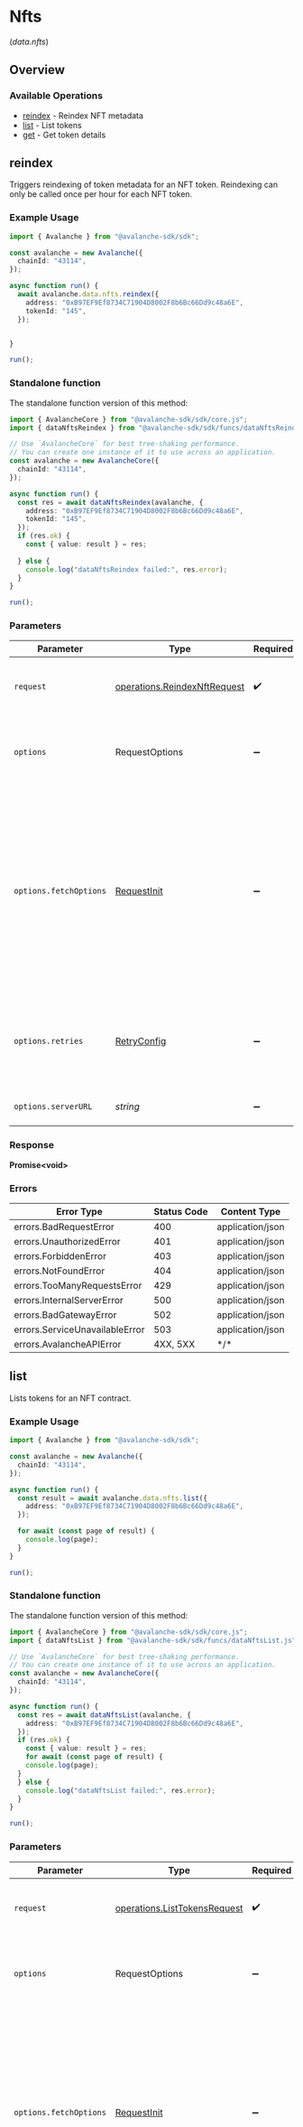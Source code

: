 # Nfts
(*data.nfts*)

## Overview

### Available Operations

* [reindex](#reindex) - Reindex NFT metadata
* [list](#list) - List tokens
* [get](#get) - Get token details

## reindex

Triggers reindexing of token metadata for an NFT token. Reindexing can only be called once per hour for each NFT token.

### Example Usage

<!-- UsageSnippet language="typescript" operationID="reindexNft" method="post" path="/v1/chains/{chainId}/nfts/collections/{address}/tokens/{tokenId}:reindex" -->
```typescript
import { Avalanche } from "@avalanche-sdk/sdk";

const avalanche = new Avalanche({
  chainId: "43114",
});

async function run() {
  await avalanche.data.nfts.reindex({
    address: "0xB97EF9Ef8734C71904D8002F8b6Bc66Dd9c48a6E",
    tokenId: "145",
  });


}

run();
```

### Standalone function

The standalone function version of this method:

```typescript
import { AvalancheCore } from "@avalanche-sdk/sdk/core.js";
import { dataNftsReindex } from "@avalanche-sdk/sdk/funcs/dataNftsReindex.js";

// Use `AvalancheCore` for best tree-shaking performance.
// You can create one instance of it to use across an application.
const avalanche = new AvalancheCore({
  chainId: "43114",
});

async function run() {
  const res = await dataNftsReindex(avalanche, {
    address: "0xB97EF9Ef8734C71904D8002F8b6Bc66Dd9c48a6E",
    tokenId: "145",
  });
  if (res.ok) {
    const { value: result } = res;
    
  } else {
    console.log("dataNftsReindex failed:", res.error);
  }
}

run();
```

### Parameters

| Parameter                                                                                                                                                                      | Type                                                                                                                                                                           | Required                                                                                                                                                                       | Description                                                                                                                                                                    |
| ------------------------------------------------------------------------------------------------------------------------------------------------------------------------------ | ------------------------------------------------------------------------------------------------------------------------------------------------------------------------------ | ------------------------------------------------------------------------------------------------------------------------------------------------------------------------------ | ------------------------------------------------------------------------------------------------------------------------------------------------------------------------------ |
| `request`                                                                                                                                                                      | [operations.ReindexNftRequest](../../models/operations/reindexnftrequest.md)                                                                                                   | :heavy_check_mark:                                                                                                                                                             | The request object to use for the request.                                                                                                                                     |
| `options`                                                                                                                                                                      | RequestOptions                                                                                                                                                                 | :heavy_minus_sign:                                                                                                                                                             | Used to set various options for making HTTP requests.                                                                                                                          |
| `options.fetchOptions`                                                                                                                                                         | [RequestInit](https://developer.mozilla.org/en-US/docs/Web/API/Request/Request#options)                                                                                        | :heavy_minus_sign:                                                                                                                                                             | Options that are passed to the underlying HTTP request. This can be used to inject extra headers for examples. All `Request` options, except `method` and `body`, are allowed. |
| `options.retries`                                                                                                                                                              | [RetryConfig](../../lib/utils/retryconfig.md)                                                                                                                                  | :heavy_minus_sign:                                                                                                                                                             | Enables retrying HTTP requests under certain failure conditions.                                                                                                               |
| `options.serverURL`                                                                                                                                                            | *string*                                                                                                                                                                       | :heavy_minus_sign:                                                                                                                                                             | An optional server URL to use.                                                                                                                                                 |

### Response

**Promise\<void\>**

### Errors

| Error Type                     | Status Code                    | Content Type                   |
| ------------------------------ | ------------------------------ | ------------------------------ |
| errors.BadRequestError         | 400                            | application/json               |
| errors.UnauthorizedError       | 401                            | application/json               |
| errors.ForbiddenError          | 403                            | application/json               |
| errors.NotFoundError           | 404                            | application/json               |
| errors.TooManyRequestsError    | 429                            | application/json               |
| errors.InternalServerError     | 500                            | application/json               |
| errors.BadGatewayError         | 502                            | application/json               |
| errors.ServiceUnavailableError | 503                            | application/json               |
| errors.AvalancheAPIError       | 4XX, 5XX                       | \*/\*                          |

## list

Lists tokens for an NFT contract.

### Example Usage

<!-- UsageSnippet language="typescript" operationID="listTokens" method="get" path="/v1/chains/{chainId}/nfts/collections/{address}/tokens" -->
```typescript
import { Avalanche } from "@avalanche-sdk/sdk";

const avalanche = new Avalanche({
  chainId: "43114",
});

async function run() {
  const result = await avalanche.data.nfts.list({
    address: "0xB97EF9Ef8734C71904D8002F8b6Bc66Dd9c48a6E",
  });

  for await (const page of result) {
    console.log(page);
  }
}

run();
```

### Standalone function

The standalone function version of this method:

```typescript
import { AvalancheCore } from "@avalanche-sdk/sdk/core.js";
import { dataNftsList } from "@avalanche-sdk/sdk/funcs/dataNftsList.js";

// Use `AvalancheCore` for best tree-shaking performance.
// You can create one instance of it to use across an application.
const avalanche = new AvalancheCore({
  chainId: "43114",
});

async function run() {
  const res = await dataNftsList(avalanche, {
    address: "0xB97EF9Ef8734C71904D8002F8b6Bc66Dd9c48a6E",
  });
  if (res.ok) {
    const { value: result } = res;
    for await (const page of result) {
    console.log(page);
  }
  } else {
    console.log("dataNftsList failed:", res.error);
  }
}

run();
```

### Parameters

| Parameter                                                                                                                                                                      | Type                                                                                                                                                                           | Required                                                                                                                                                                       | Description                                                                                                                                                                    |
| ------------------------------------------------------------------------------------------------------------------------------------------------------------------------------ | ------------------------------------------------------------------------------------------------------------------------------------------------------------------------------ | ------------------------------------------------------------------------------------------------------------------------------------------------------------------------------ | ------------------------------------------------------------------------------------------------------------------------------------------------------------------------------ |
| `request`                                                                                                                                                                      | [operations.ListTokensRequest](../../models/operations/listtokensrequest.md)                                                                                                   | :heavy_check_mark:                                                                                                                                                             | The request object to use for the request.                                                                                                                                     |
| `options`                                                                                                                                                                      | RequestOptions                                                                                                                                                                 | :heavy_minus_sign:                                                                                                                                                             | Used to set various options for making HTTP requests.                                                                                                                          |
| `options.fetchOptions`                                                                                                                                                         | [RequestInit](https://developer.mozilla.org/en-US/docs/Web/API/Request/Request#options)                                                                                        | :heavy_minus_sign:                                                                                                                                                             | Options that are passed to the underlying HTTP request. This can be used to inject extra headers for examples. All `Request` options, except `method` and `body`, are allowed. |
| `options.retries`                                                                                                                                                              | [RetryConfig](../../lib/utils/retryconfig.md)                                                                                                                                  | :heavy_minus_sign:                                                                                                                                                             | Enables retrying HTTP requests under certain failure conditions.                                                                                                               |
| `options.serverURL`                                                                                                                                                            | *string*                                                                                                                                                                       | :heavy_minus_sign:                                                                                                                                                             | An optional server URL to use.                                                                                                                                                 |

### Response

**Promise\<[operations.ListTokensResponse](../../models/operations/listtokensresponse.md)\>**

### Errors

| Error Type                     | Status Code                    | Content Type                   |
| ------------------------------ | ------------------------------ | ------------------------------ |
| errors.BadRequestError         | 400                            | application/json               |
| errors.UnauthorizedError       | 401                            | application/json               |
| errors.ForbiddenError          | 403                            | application/json               |
| errors.NotFoundError           | 404                            | application/json               |
| errors.TooManyRequestsError    | 429                            | application/json               |
| errors.InternalServerError     | 500                            | application/json               |
| errors.BadGatewayError         | 502                            | application/json               |
| errors.ServiceUnavailableError | 503                            | application/json               |
| errors.AvalancheAPIError       | 4XX, 5XX                       | \*/\*                          |

## get

Gets token details for a specific token of an NFT contract.

### Example Usage

<!-- UsageSnippet language="typescript" operationID="getTokenDetails" method="get" path="/v1/chains/{chainId}/nfts/collections/{address}/tokens/{tokenId}" -->
```typescript
import { Avalanche } from "@avalanche-sdk/sdk";

const avalanche = new Avalanche({
  chainId: "43114",
});

async function run() {
  const result = await avalanche.data.nfts.get({
    address: "0xB97EF9Ef8734C71904D8002F8b6Bc66Dd9c48a6E",
    tokenId: "145",
  });

  console.log(result);
}

run();
```

### Standalone function

The standalone function version of this method:

```typescript
import { AvalancheCore } from "@avalanche-sdk/sdk/core.js";
import { dataNftsGet } from "@avalanche-sdk/sdk/funcs/dataNftsGet.js";

// Use `AvalancheCore` for best tree-shaking performance.
// You can create one instance of it to use across an application.
const avalanche = new AvalancheCore({
  chainId: "43114",
});

async function run() {
  const res = await dataNftsGet(avalanche, {
    address: "0xB97EF9Ef8734C71904D8002F8b6Bc66Dd9c48a6E",
    tokenId: "145",
  });
  if (res.ok) {
    const { value: result } = res;
    console.log(result);
  } else {
    console.log("dataNftsGet failed:", res.error);
  }
}

run();
```

### Parameters

| Parameter                                                                                                                                                                      | Type                                                                                                                                                                           | Required                                                                                                                                                                       | Description                                                                                                                                                                    |
| ------------------------------------------------------------------------------------------------------------------------------------------------------------------------------ | ------------------------------------------------------------------------------------------------------------------------------------------------------------------------------ | ------------------------------------------------------------------------------------------------------------------------------------------------------------------------------ | ------------------------------------------------------------------------------------------------------------------------------------------------------------------------------ |
| `request`                                                                                                                                                                      | [operations.GetTokenDetailsRequest](../../models/operations/gettokendetailsrequest.md)                                                                                         | :heavy_check_mark:                                                                                                                                                             | The request object to use for the request.                                                                                                                                     |
| `options`                                                                                                                                                                      | RequestOptions                                                                                                                                                                 | :heavy_minus_sign:                                                                                                                                                             | Used to set various options for making HTTP requests.                                                                                                                          |
| `options.fetchOptions`                                                                                                                                                         | [RequestInit](https://developer.mozilla.org/en-US/docs/Web/API/Request/Request#options)                                                                                        | :heavy_minus_sign:                                                                                                                                                             | Options that are passed to the underlying HTTP request. This can be used to inject extra headers for examples. All `Request` options, except `method` and `body`, are allowed. |
| `options.retries`                                                                                                                                                              | [RetryConfig](../../lib/utils/retryconfig.md)                                                                                                                                  | :heavy_minus_sign:                                                                                                                                                             | Enables retrying HTTP requests under certain failure conditions.                                                                                                               |
| `options.serverURL`                                                                                                                                                            | *string*                                                                                                                                                                       | :heavy_minus_sign:                                                                                                                                                             | An optional server URL to use.                                                                                                                                                 |

### Response

**Promise\<[operations.GetTokenDetailsResponse](../../models/operations/gettokendetailsresponse.md)\>**

### Errors

| Error Type                     | Status Code                    | Content Type                   |
| ------------------------------ | ------------------------------ | ------------------------------ |
| errors.BadRequestError         | 400                            | application/json               |
| errors.UnauthorizedError       | 401                            | application/json               |
| errors.ForbiddenError          | 403                            | application/json               |
| errors.NotFoundError           | 404                            | application/json               |
| errors.TooManyRequestsError    | 429                            | application/json               |
| errors.InternalServerError     | 500                            | application/json               |
| errors.BadGatewayError         | 502                            | application/json               |
| errors.ServiceUnavailableError | 503                            | application/json               |
| errors.AvalancheAPIError       | 4XX, 5XX                       | \*/\*                          |